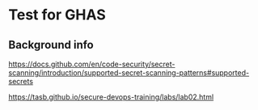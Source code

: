# Test for GHAS

## Background info
https://docs.github.com/en/code-security/secret-scanning/introduction/supported-secret-scanning-patterns#supported-secrets

https://tasb.github.io/secure-devops-training/labs/lab02.html
